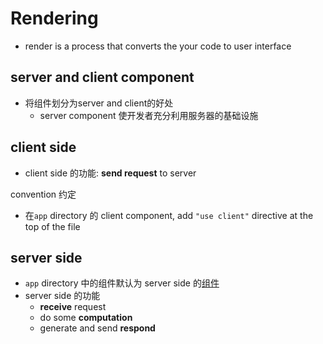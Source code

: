 # Rendering

- render is a process that converts the your code to user interface

## server and client component

- 将组件划分为server and client的好处
  - server component 使开发者充分利用服务器的基础设施

## client side

- client side 的功能: **send request** to server

convention 约定

- 在`app` directory 的 client component, add `"use client"` directive at the top of the file

## server side

- `app` directory 中的组件默认为 server side 的[组件](ceact-component.md)
- server side 的功能
  - **receive** request
  - do some **computation**
  - generate and send **respond**

